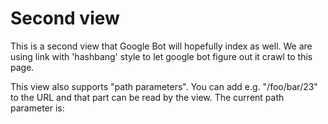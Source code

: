 # Second view

This is a second view that Google Bot will hopefully index as well. We are using link with 'hashbang' style to let google bot figure out it crawl to this page.

This view also supports "path parameters". You can add e.g. "/foo/bar/23" to the URL and that part can be read by the view. The current path parameter is: